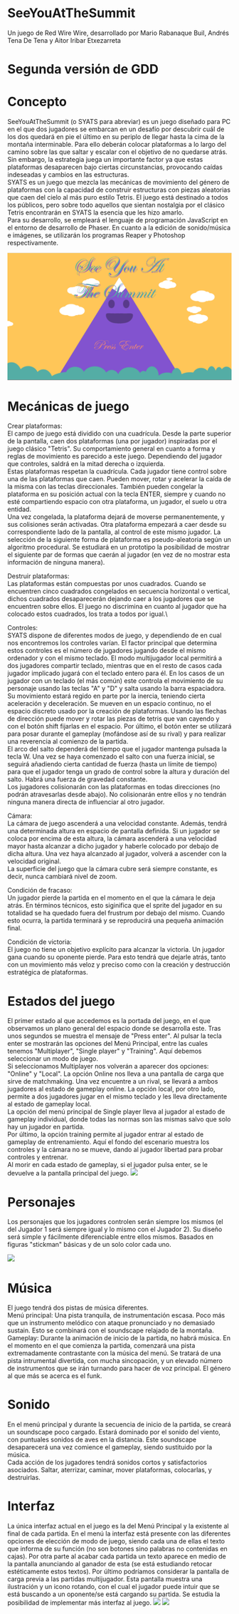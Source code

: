 ﻿# SeeYouAtTheSummit

Un juego de Red Wire Wire, desarrollado por Mario Rabanaque Buil, Andrés Tena De Tena y Aitor Iribar Etxezarreta

# Segunda versión de GDD

# Concepto
SeeYouAtTheSummit (o SYATS para abreviar) es un juego diseñado para PC en el que dos jugadores se embarcan en un desafío por descubrir cuál de los dos quedará en pie el último en su periplo de llegar hasta la cima de la montaña interminable. Para ello deberán colocar plataformas a lo largo del camino sobre las que saltar y escalar con el objetivo de no quedarse atrás. Sin embargo, la estrategia juega un importante factor ya que estas plataformas desaparecen bajo ciertas circunstancias, provocando caídas indeseadas y cambios en las estructuras.\
SYATS es un juego que mezcla las mecánicas de movimiento del género de plataformas con la capacidad de construir estructuras con piezas aleatorias que caen del cielo al más puro estilo Tetris. El juego está destinado a todos los públicos, pero sobre todo aquellos que sientan nostalgia por el clásico Tetris encontrarán en SYATS la esencia que les hizo amarlo.\
Para su desarrollo, se empleará el lenguaje de programación JavaScript en el entorno de desarrollo de Phaser. En cuanto a la edición de sonido/música e imágenes, se utilizarán los programas Reaper y Photoshop respectivamente.

![](https://github.com/RedWireWire/SeeYouAtTheSummit/blob/master/Assets/Capturas/1.png)

# Mecánicas de juego
Crear plataformas:\
El campo de juego está dividido con una cuadrícula. Desde la parte superior de la pantalla, caen dos plataformas (una por jugador) inspiradas por el juego clásico "Tetris". Su comportamiento general en cuanto a forma y reglas de movimiento es parecido a este juego. Dependiendo del jugador que controles, saldrá en la mitad derecha o izquierda.\
Estas plataformas respetan la cuadrícula. Cada jugador tiene control sobre una de las plataformas que caen. Pueden mover, rotar y acelerar la caída de la misma con las teclas direccionales. También pueden congelar la plataforma en su posición actual con la tecla ENTER, siempre y cuando no esté compartiendo espacio con otra plataforma, un jugador, el suelo u otra entidad.\
Una vez congelada, la plataforma dejará de moverse permanentemente, y sus colisiones serán activadas. Otra plataforma empezará a caer desde su correspondiente lado de la pantalla, al control de este mismo jugador. La selección de la siguiente forma de plataforma es pseudo-aleatoria según un algoritmo procedural. Se estudiará en un prototipo la posibilidad de mostrar el siguiente par de formas que caerán al jugador (en vez de no mostrar esta información de ninguna manera).

Destruir plataformas:\
Las plataformas están compuestas por unos cuadrados. Cuando se encuentren cinco cuadrados congelados en secuencia horizontal o vertical, dichos cuadrados desaparecerán dejando caer a los jugadores que se encuentren sobre ellos. El juego no discrimina en cuanto al jugador que ha colocado estos cuadrados, los trata a todos por igual.\

Controles:\
SYATS dispone de diferentes modos de juego, y dependiendo de en cual nos encontremos los controles varían. El factor principal que determina estos controles es el número de jugadores jugando desde el mismo ordenador y con el mismo teclado. El modo multijugador local permitirá a dos jugadores compartir teclado, mientras que en el resto de casos cada jugador implicado jugará con el teclado entero para él. 
En los casos de un jugador con un teclado (el más común) este controla el movimiento de su personaje usando las teclas "A" y "D" y salta usando la barra espaciadora. Su movimiento estará regido en parte por la inercia, teniendo cierta aceleración y deceleración. Se mueven en un espacio continuo, no el espacio discreto usado por la creación de plataformas. Usando las flechas de dirección puede mover y rotar las piezas de tetris que van cayendo y con el botón shift fijarlas en el espacio. Por último, el botón enter se utilizará para posar durante el gameplay (mofándose así de su rival) y para realizar una reverencia al comienzo de la partida.\
El arco del salto dependerá del tiempo que el jugador mantenga pulsada la tecla W. Una vez se haya comenzado el salto con una fuerza inicial, se seguirá añadiendo cierta cantidad de fuerza (hasta un límite de tiempo) para que el jugador tenga un grado de control sobre la altura y duración del salto. Habrá una fuerza de gravedad constante.\
Los jugadores colisionarán con las plataformas en todas direcciones (no podrán atravesarlas desde abajo). No colisionarán entre ellos y no tendrán ninguna manera directa de influenciar al otro jugador.

Cámara:\
La cámara de juego ascenderá a una velocidad constante. Además, tendrá una determinada altura en espacio de pantalla definida. Si un jugador se coloca por encima de esta altura, la cámara ascenderá a una velocidad mayor hasta alcanzar a dicho jugador y haberle colocado por debajo de dicha altura. Una vez haya alcanzado al jugador, volverá a ascender con la velocidad original.\
La superficie del juego que la cámara cubre será siempre constante, es decir, nunca cambiará nivel de zoom.

Condición de fracaso:\
Un jugador pierde la partida en el momento en el que la cámara le deja atrás. En términos técnicos, esto siginifica que el sprite del jugador en su totalidad se ha quedado fuera del frustrum por debajo del mismo.
Cuando esto ocurra, la partida terminará y se reproducirá una pequeña animación final.

Condición de victoria:\
El juego no tiene un objetivo explícito para alcanzar la victoria. Un jugador gana cuando su oponente pierde. Para esto tendrá que dejarle atrás, tanto con un movimiento más veloz y preciso como con la creación y destrucción estratégica de plataformas.

# Estados del juego
El primer estado al que accedemos es la portada del juego, en el que observamos un plano general del espacio donde se desarrolla este. Tras unos segundos se muestra el mensaje de "Press enter". Al pulsar la tecla enter se mostrarán las opciones del Menú Principal, entre las cuales tenemos "Multiplayer", "Single player" y "Training". Aquí debemos seleccionar un modo de juego.\
Si seleccionamos Multiplayer nos volverán a aparecer dos opciones: "Online" y "Local". La opción Online nos lleva a una pantalla de carga que sirve de matchmaking. Una vez encuentre a un rival, se llevará a ambos jugadores al estado de gameplay online. La opción local, por otro lado, permite a dos jugadores jugar en el mismo teclado y les lleva directamente al estado de gameplay local.\
La opción del menú principal de Single player lleva al jugador al estado de gameplay individual, donde todas las normas son las mismas salvo que solo hay un jugador en partida.\
Por último, la opción training permite al jugador entrar al estado de gameplay de entrenamiento. Aquí el fondo del escenario muestra los controles y la cámara no se mueve, dando al jugador libertad para probar controles y entrenar.\
Al morir en cada estado de gameplay, si el jugador pulsa enter, se le devuelve a la pantalla principal del juego.
![](https://github.com/RedWireWire/SeeYouAtTheSummit/blob/master/Images/DiagramaDeEstados.jpg)

# Personajes
Los personajes que los jugadores controlen serán siempre los mismos (el del Jugador 1 será siempre igual y lo mismo con el Jugador 2). Su diseño será simple y fácilmente diferenciable entre ellos mismos. Basados en figuras "stickman" básicas y de un solo color cada uno.

![](Images/Personajes.png)

# Música
El juego tendrá dos pistas de música diferentes.\
Menú principal: Una pista tranquila, de instrumentación escasa. Poco más que un instrumento melódico con ataque pronunciado y no demasiado sustain. Esto se combinará con el soundscape relajado de la montaña.\
Gameplay: Durante la animación de inicio de la partida, no habrá música. En el momento en el que comienza la partida, comenzará una pista extremadamente contrastante con la música del menú. Se tratará de una pista intrumental divertida, con mucha sincopación, y un elevado número de instrumentos que se irán turnando para hacer de voz principal. El género al que más se acerca es el funk.

# Sonido
En el menú principal y durante la secuencia de inicio de la partida, se creará un soundscape poco cargado. Estará dominado por el sonido del viento, con puntuales sonidos de aves en la distancia. Este soundscape desaparecerá una vez comience el gameplay, siendo sustituido por la música.\
Cada acción de los jugadores tendrá sonidos cortos y satisfactorios asociados. Saltar, aterrizar, caminar, mover plataformas, colocarlas, y destruirlas.

# Interfaz

La única interfaz actual en el juego es la del Menú Principal y la existente al final de cada partida. En el menú la interfaz está presente con las diferentes opciones de elección de modo de juego, siendo cada una de ellas el texto que informa de su función (no son botones sino palabras no contenidas en cajas). Por otra parte al acabar cada partida un texto aparece en medio de la pantalla anunciando al ganador de esta (se está estudiando retocar estéticamente estos textos). Por último podríamos considerar la pantalla de carga previa a las partidas multijugador. Esta pantalla muestra una ilustración y un icono rotando, con el cual el jugador puede intuir que se está buscando a un oponente/se está cargando su partida. Se estudia la posibilidad de implementar más interfaz al juego.
![](https://github.com/RedWireWire/SeeYouAtTheSummit/blob/master/Interfaces/Interfaz-pantalla-victoria.png)
![](https://github.com/RedWireWire/SeeYouAtTheSummit/blob/master/Interfaces/Interfaz-pantalla-derrota.png)
